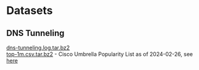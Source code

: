 # Datasets
## DNS Tunneling
[dns-tunneling.log.tar.bz2](dns-tunneling.log.tar.bz2)  
[top-1m.csv.tar.bz2](top-1m.csv.tar.bz2) - Cisco Umbrella Popularity List as of 2024-02-26, see [here](https://s3-us-west-1.amazonaws.com/umbrella-static/index.html)
